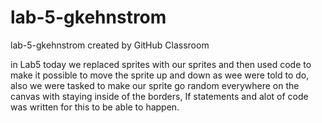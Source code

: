# lab-5-gkehnstrom
lab-5-gkehnstrom created by GitHub Classroom




in Lab5 today we replaced sprites with our sprites and then used code to make it possible to move the sprite up and down as wee were told to do, also
we were tasked to make our sprite go random everywhere on the canvas with staying inside of the borders, If statements and alot of code was written for this
to be able to happen. 
